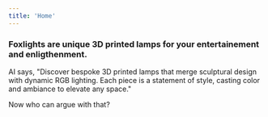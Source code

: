 ```yaml
---
title: 'Home'
---
```


### Foxlights are unique 3D printed lamps for your entertainement and enligthenment.

AI says, "Discover bespoke 3D printed lamps that merge sculptural design with dynamic RGB lighting. Each piece is a statement of style, casting color and ambiance to elevate any space."

Now who can argue with that?
